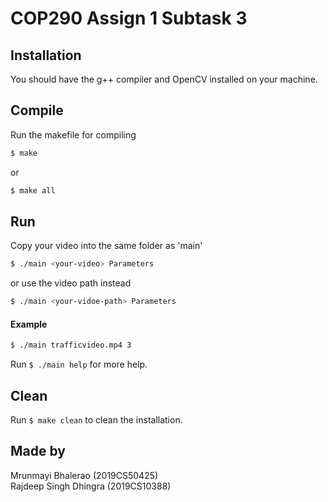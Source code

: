 # COP290 Assign 1 Subtask 3

## Installation

You should have the g++ compiler and OpenCV installed on your machine. 
## Compile

Run the makefile for compiling
```bash
$ make
```
or 
```bash
$ make all
```

## Run
Copy your video into the same folder as 'main'
```bash
$ ./main <your-video> Parameters
```
or use the video path instead

```bash
$ ./main <your-vidoe-path> Parameters
```

#### Example 
```bash
$ ./main trafficvideo.mp4 3
```

Run ```$ ./main help``` for more help. 

## Clean 

Run ```$ make clean``` to clean the installation. 

## Made by

Mrunmayi Bhalerao (2019CS50425)   
Rajdeep Singh Dhingra (2019CS10388)